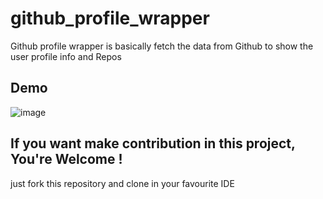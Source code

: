 # github_profile_wrapper

Github profile wrapper is basically fetch the data from Github to show the user profile info and Repos

## Demo

![image](https://user-images.githubusercontent.com/75834445/222234706-1f59c30c-539a-4737-b497-3ced975dbc09.png)



## If you want make contribution in this project, You're Welcome !
just fork this repository and clone in your favourite IDE
